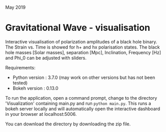 May 2019

# Gravitational Wave - visualisation

Interactive visualisation of polarization amplitudes of a black hole binary. The Strain vs. Time is showed for h+ and hx polarisation states. The black hole masses \[Solar masses\], separation \[Mpc\], Inclination, Frequency [Hz] and Phi_0 can be adjusted with sliders.

Requirements:

* Python version      :  3.7.0 (may work on other versions but has not been tested) 
* Bokeh version       :  0.13.0

To run the application, open a command prompt, change to the directory 'Visualization' containing main.py and run `python main.py`. This runs a bokeh server locally and will automatically open the interactive dashboard in your browser at localhost:5006.

You can download the directory by downloading the zip file.
